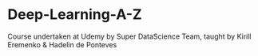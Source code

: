 # Deep-Learning-A-Z
Course undertaken at Udemy by Super DataScience Team, taught by Kirill Eremenko &amp; Hadelin de Ponteves
